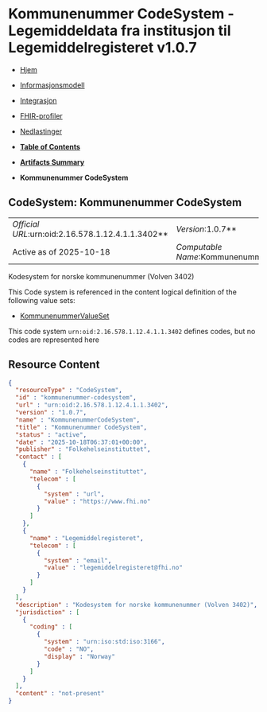 # Kommunenummer CodeSystem - Legemiddeldata fra institusjon til Legemiddelregisteret v1.0.7

*  [Hjem](index.md) 
*  [Informasjonsmodell](informasjonsmodell.md) 
*  [Integrasjon](integrasjon.md) 
*  [FHIR-profiler](profiler.md) 
*  [Nedlastinger](nedlastinger.md) 

* [**Table of Contents**](toc.md)
* [**Artifacts Summary**](artifacts.md)
* **Kommunenummer CodeSystem**

## CodeSystem: Kommunenummer CodeSystem 

| | |
| :--- | :--- |
| *Official URL*:urn:oid:2.16.578.1.12.4.1.1.3402** | *Version*:1.0.7** |
| Active as of 2025-10-18 | *Computable Name*:KommunenummerCodeSystem |

 
Kodesystem for norske kommunenummer (Volven 3402) 

 This Code system is referenced in the content logical definition of the following value sets: 

* [KommunenummerValueSet](ValueSet-kommunenummer-alle.md)

This code system `urn:oid:2.16.578.1.12.4.1.1.3402` defines codes, but no codes are represented here



## Resource Content

```json
{
  "resourceType" : "CodeSystem",
  "id" : "kommunenummer-codesystem",
  "url" : "urn:oid:2.16.578.1.12.4.1.1.3402",
  "version" : "1.0.7",
  "name" : "KommunenummerCodeSystem",
  "title" : "Kommunenummer CodeSystem",
  "status" : "active",
  "date" : "2025-10-18T06:37:01+00:00",
  "publisher" : "Folkehelseinstituttet",
  "contact" : [
    {
      "name" : "Folkehelseinstituttet",
      "telecom" : [
        {
          "system" : "url",
          "value" : "https://www.fhi.no"
        }
      ]
    },
    {
      "name" : "Legemiddelregisteret",
      "telecom" : [
        {
          "system" : "email",
          "value" : "legemiddelregisteret@fhi.no"
        }
      ]
    }
  ],
  "description" : "Kodesystem for norske kommunenummer (Volven 3402)",
  "jurisdiction" : [
    {
      "coding" : [
        {
          "system" : "urn:iso:std:iso:3166",
          "code" : "NO",
          "display" : "Norway"
        }
      ]
    }
  ],
  "content" : "not-present"
}

```
